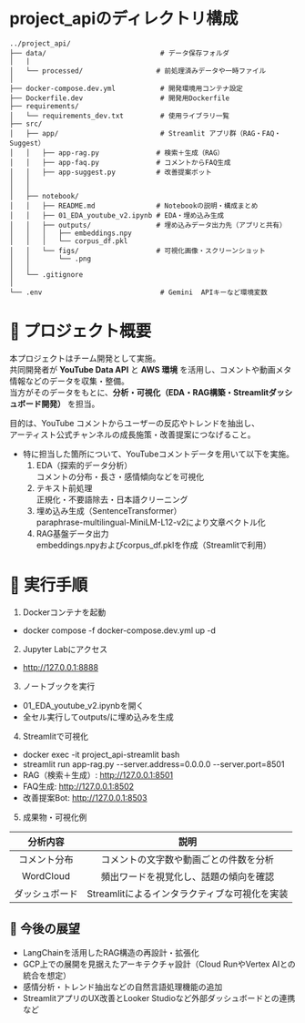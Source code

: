 # project_apiのディレクトリ構成

```
../project_api/
├── data/                            # データ保存フォルダ
│   |
│   └── processed/                  # 前処理済みデータや一時ファイル
│
├── docker-compose.dev.yml           # 開発環境用コンテナ設定
├── Dockerfile.dev                   # 開発用Dockerfile
├── requirements/
│   └── requirements_dev.txt         # 使用ライブラリ一覧
├── src/
│   ├── app/                         # Streamlit アプリ群（RAG・FAQ・Suggest）
│   │   ├── app-rag.py              # 検索＋生成（RAG）
│   │   ├── app-faq.py              # コメントからFAQ生成
│   │   ├── app-suggest.py          # 改善提案ボット
│   │   
│   │
│   ├── notebook/                    
│   │   ├── README.md               # Notebookの説明・構成まとめ
│   │   ├── 01_EDA_youtube_v2.ipynb # EDA・埋め込み生成
│   │   ├── outputs/                # 埋め込みデータ出力先（アプリと共有）
│   │   │   ├── embeddings.npy
│   │   │   └── corpus_df.pkl
│   │   └── figs/                   # 可視化画像・スクリーンショット
│   │       └── .png
│   │
│   └── .gitignore
│
└── .env                             # Gemini  APIキーなど環境変数
```


# 🎥 プロジェクト概要

本プロジェクトはチーム開発として実施。  
共同開発者が **YouTube Data API** と **AWS 環境** を活用し、コメントや動画メタ情報などのデータを収集・整備。  
当方がそのデータをもとに、**分析・可視化（EDA・RAG構築・Streamlitダッシュボード開発）** を担当。

目的は、YouTube コメントからユーザーの反応やトレンドを抽出し、  
アーティスト公式チャンネルの成長施策・改善提案につなげること。

- 特に担当した箇所について、YouTubeコメントデータを用いて以下を実施。
	1.	EDA（探索的データ分析）  
    コメントの分布・長さ・感情傾向などを可視化
	2.	テキスト前処理  
    正規化・不要語除去・日本語クリーニング
	3.	埋め込み生成（SentenceTransformer）  
    paraphrase-multilingual-MiniLM-L12-v2により文章ベクトル化
	4.	RAG基盤データ出力  
    embeddings.npyおよびcorpus_df.pklを作成（Streamlitで利用）

# 🚀 実行手順

1. Dockerコンテナを起動
- docker compose -f docker-compose.dev.yml up -d

2. Jupyter Labにアクセス
- http://127.0.0.1:8888

3. ノートブックを実行
- 01_EDA_youtube_v2.ipynbを開く
- 全セル実行してoutputs/に埋め込みを生成

4. Streamlitで可視化
- docker exec -it project_api-streamlit bash
- streamlit run app-rag.py --server.address=0.0.0.0 --server.port=8501
- RAG（検索＋生成）: http://127.0.0.1:8501
- FAQ生成: http://127.0.0.1:8502
- 改善提案Bot: http://127.0.0.1:8503

5. 成果物・可視化例

| **分析内容** | **説明** |
|:-------------:|:---------:|
| コメント分布 | コメントの文字数や動画ごとの件数を分析 |
| WordCloud | 頻出ワードを視覚化し、話題の傾向を確認 |
| ダッシュボード | Streamlitによるインタラクティブな可視化を実装 |

## 🚀 今後の展望
- LangChainを活用したRAG構造の再設計・拡張化   
- GCP上での展開を見据えたアーキテクチャ設計（Cloud RunやVertex AIとの統合を想定）  
- 感情分析・トレンド抽出などの自然言語処理機能の追加  
- StreamlitアプリのUX改善とLooker Studioなど外部ダッシュボードとの連携など